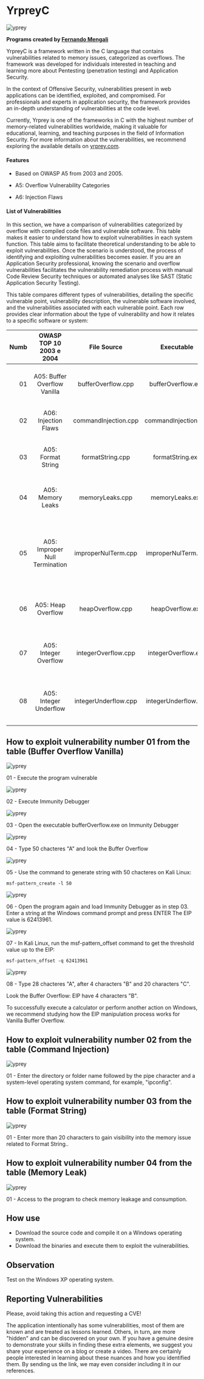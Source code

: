# YrpreyC   

![yprey](https://i.imgur.com/HDnKhHH.png)

**Programs created by [Fernando Mengali](https://www.linkedin.com/in/fernando-mengali-273504142/)**

YrpreyC is a framework written in the C language that contains vulnerabilities related to memory issues, categorized as overflows. The framework was developed for individuals interested in teaching and learning more about Pentesting (penetration testing) and Application Security. 

In the context of Offensive Security, vulnerabilities present in web applications can be identified, exploited, and compromised. For professionals and experts in application security, the framework provides an in-depth understanding of vulnerabilities at the code level.

Currently, Yrprey is one of the frameworks in C with the highest number of memory-related vulnerabilities worldwide, making it valuable for educational, learning, and teaching purposes in the field of Information Security. For more information about the vulnerabilities, we recommend exploring the available details on [yrprey.com](https://yrprey.com).

#### Features
 - Based on OWASP A5 from 2003 and 2005.

 - A5: Overflow Vulnerability Categories

 - A6: Injection Flaws

#### List of Vulnerabilities

In this section, we have a comparison of vulnerabilities categorized by overflow with compiled code files and vulnerable software. This table makes it easier to understand how to exploit vulnerabilities in each system function. 
This table aims to facilitate theoretical understanding to be able to exploit vulnerabilities. Once the scenario is understood, the process of identifying and exploiting vulnerabilities becomes easier. 
If you are an Application Security professional, knowing the scenario and overflow vulnerabilities facilitates the vulnerability remediation process with manual Code Review Security techniques or automated analyses like SAST (Static Application Security Testing).

This table compares different types of vulnerabilities, detailing the specific vulnerable point, vulnerability description, the vulnerable software involved, and the vulnerabilities associated with each vulnerable point. Each row provides clear information about the type of vulnerability and how it relates to a specific software or system:

|  Numb  |   **OWASP TOP 10 2003 e 2004**    |    **File Source**      |    **Executable**      |            **Details**                                 |
|-------:|:---------------------------------:|:-----------------------:|:----------------------:|:------------------------------------------------------:|
|   01   |   A05: Buffer Overflow Vanilla    |   bufferOverflow.cpp    |  bufferOverflow.exe    |    Buffer Overflow and Privilege Escalation            |
|   02   |     A06: Injection Flaws          |   commandInjection.cpp  |  commandInjection.exe  |    Use a pipe and execute OS commands.                 |
|   03   |      A05: Format String           |   formatString.cpp      |  formatString.exe      |    Provide a malicious string and escalate privilege.  |
|   04   |     A05: Memory Leaks             |   memoryLeaks.cpp       |  memoryLeaks.exe       |    Overflow a buffer causing Denial of Service.        |
|   05   |  A05: Improper Null Termination   |   improperNulTerm.cpp   |  improperNulTerm.exe   |    Exploit Improper Null Termination, Write to Memory, and Escalate Privileges  |
|   06   |        A05: Heap Overflow         |   heapOverflow.cpp      |  heapOverflow.exe      |    Heap Overflow and Privilege Escalation              |
|   07   |      A05: Integer Overflow        |   integerOverflow.cpp   |  integerOverflow.exe   |    Cause an Integer Overflow and Escalate Privileges   |
|   08   |      A05: Integer Underflow       |   integerUnderflow.cpp  |  integerUnderflow.exe  |    Cause an Integer Underflow and Escalate Privileges  |


## How to exploit vulnerability number 01 from the table (Buffer Overflow Vanilla)

![yprey](https://i.imgur.com/Fu11OXu.png)

01 - Execute the program vulnerable

![yprey](https://i.imgur.com/tgbWxCW.png)

02 - Execute Immunity Debugger

![yprey](https://i.imgur.com/er9NIog.png)

03 - Open the executable bufferOverflow.exe on Immunity Debugger

![yprey](https://i.imgur.com/RiZzhi3.png)

04 - Type 50 chacteres "A" and look the Buffer Overflow

![yprey](https://i.imgur.com/JjY4pXh.png)

05 - Use the command to generate string with 50 chacteres on Kali Linux:

```
msf-pattern_create -l 50
```

![yprey](https://i.imgur.com/voEeZfH.png)

06 - Open the program again and load Immunity Debugger as in step 03.
Enter a string at the Windows command prompt and press ENTER
The EIP value is 62413961.

![yprey](https://i.imgur.com/GKXSTSu.png)

07 - In Kali Linux, run the msf-pattern_offset command to get the threshold value up to the EIP:

```
msf-pattern_offset -q 62413961
```

![yprey](https://i.imgur.com/OCsdWsg.png)

08 - Type 28 chacteres "A", after 4 characters "B" and 20 characters "C".

Look the Buffer Overflow: EIP have 4 characters "B".

To successfully execute a calculator or perform another action on Windows, we recommend studying how the EIP manipulation process works for Vanilla Buffer Overflow.


## How to exploit vulnerability number 02 from the table (Command Injection)

![yprey](https://i.imgur.com/OZaTa2j.png)

01 - Enter the directory or folder name followed by the pipe character and a system-level operating system command, for example, "ipconfig".

## How to exploit vulnerability number 03 from the table (Format String)

![yprey](https://i.imgur.com/SsCdNEm.png)

01 - Enter more than 20 characters to gain visibility into the memory issue related to Format String..


## How to exploit vulnerability number 04 from the table (Memory Leak)

![yprey](https://i.imgur.com/9GoMOxk.png)

01 - Access to the program to check memory leakage and consumption.


## How use

* Download the source code and compile it on a Windows operating system.
* Download the binaries and execute them to exploit the vulnerabilities.

## Observation
Test on the Windows XP operating system.

## Reporting Vulnerabilities

Please, avoid taking this action and requesting a CVE!

The application intentionally has some vulnerabilities, most of them are known and are treated as lessons learned. Others, in turn, are more "hidden" and can be discovered on your own. If you have a genuine desire to demonstrate your skills in finding these extra elements, we suggest you share your experience on a blog or create a video. There are certainly people interested in learning about these nuances and how you identified them. By sending us the link, we may even consider including it in our references.
